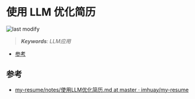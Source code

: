 使用 LLM 优化简历
===
<!--START_SECTION:badge-->

![last modify](https://img.shields.io/static/v1?label=last%20modify&message=2025-08-03%2022%3A42%3A16&color=yellowgreen&style=flat-square)

<!--END_SECTION:badge-->
<!--info
top: false
draft: true
hidden: true
tag: [llm_app]
-->

> ***Keywords**: LLM应用*

<!--START_SECTION:toc-->
- [参考](#参考)
<!--END_SECTION:toc-->


## 参考
- [my-resume/notes/使用LLM优化简历.md at master · imhuay/my-resume](https://github.com/imhuay/my-resume/blob/master/notes/%E4%BD%BF%E7%94%A8LLM%E4%BC%98%E5%8C%96%E7%AE%80%E5%8E%86.md)